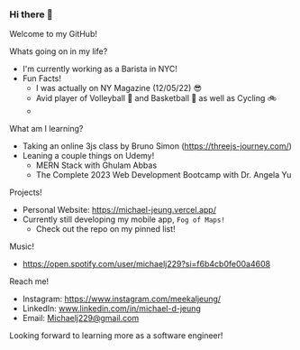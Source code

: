 ### Hi there 👋
Welcome to my GitHub!

Whats going on in my life?
  - I'm currently working as a Barista in NYC!
  - Fun Facts!
      - I was actually on NY Magazine (12/05/22) 😎
      - Avid player of Volleyball 🏐 and Basketball 🏀 as well as Cycling 🚲
      - 

What am I learning?
  - Taking an online 3js class by Bruno Simon (https://threejs-journey.com/)
  - Leaning a couple things on Udemy!
      - MERN Stack with Ghulam Abbas
      - The Complete 2023 Web Development Bootcamp with Dr. Angela Yu
   
Projects!
  - Personal Website: https://michael-jeung.vercel.app/
  - Currently still developing my mobile app, `Fog of Maps!`
    - Check out the repo on my pinned list!
   
Music!
  - https://open.spotify.com/user/michaelj229?si=f6b4cb0fe00a4608
   
Reach me!
  - Instagram: https://www.instagram.com/meekaljeung/
  - LinkedIn: www.linkedin.com/in/michael-d-jeung
  - Email: Michaelj229@gmail.com

Looking forward to learning more as a software engineer!

<!--
**mdbj12/mdbj12** is a ✨ _special_ ✨ repository because its `README.md` (this file) appears on your GitHub profile.

Here are some ideas to get you started:

- 🔭 I’m currently working on ...
- 🌱 I’m currently learning ...
- 👯 I’m looking to collaborate on ...
- 🤔 I’m looking for help with ...
- 💬 Ask me about ...
- 📫 How to reach me: ...
- 😄 Pronouns: ...
- ⚡ Fun fact: ...
-->
